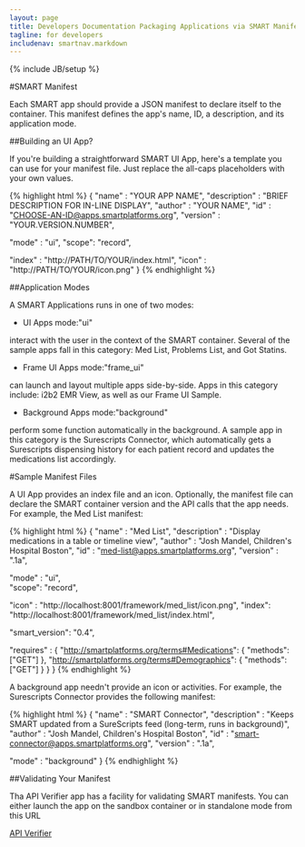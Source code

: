 ```yaml
---
layout: page
title: Developers Documentation Packaging Applications via SMART Manifest
tagline: for developers
includenav: smartnav.markdown
---
```

{% include JB/setup %}

<div id="toc"> </div>

#SMART Manifest

Each SMART app should provide a JSON manifest to declare itself to the container. This manifest defines the app's name, ID, a description, and its application mode. 

##Building an UI App?

If you're building a straightforward SMART UI App, here's a template you can use for your manifest file. Just replace the all-caps placeholders with your own values.

{% highlight html %}
{
  "name" : "YOUR APP NAME",
  "description" : "BRIEF DESCRIPTION FOR IN-LINE DISPLAY",
  "author" : "YOUR NAME",
  "id" : "CHOOSE-AN-ID@apps.smartplatforms.org",
  "version" : "YOUR.VERSION.NUMBER",

  "mode" : "ui",
  "scope": "record",

  "index" : "http://PATH/TO/YOUR/index.html",
  "icon" : "http://PATH/TO/YOUR/icon.png"
}
{% endhighlight  %}


##Application Modes

A SMART Applications runs in one of two modes:

* UI Apps mode:"ui" 

interact with the user in the context of the SMART container. Several of the sample apps fall in this category: Med List, Problems List, and Got Statins.

* Frame UI Apps mode:"frame_ui" 

can launch and layout multiple apps side-by-side. Apps in this category include: i2b2 EMR View, as well as our Frame UI Sample.

* Background Apps mode:"background" 

perform some function automatically in the background. A sample app in this category is the Surescripts Connector, which automatically gets a Surescripts dispensing history for each patient record and updates the medications list accordingly. 

#Sample Manifest Files

A UI App provides an index file and an icon. Optionally, the manifest file can declare the SMART container version and the API calls that the app needs. For example, the Med List manifest:

{% highlight html %}
{
  "name" : "Med List",
  "description" : "Display medications in a table or timeline view",
  "author" : "Josh Mandel, Children's Hospital Boston",
  "id" : "med-list@apps.smartplatforms.org",
  "version" : ".1a",

  "mode" : "ui",	
  "scope": "record",

  "icon" :  "http://localhost:8001/framework/med_list/icon.png",
  "index": "http://localhost:8001/framework/med_list/index.html",

  "smart_version": "0.4",

  "requires" : {
       "http://smartplatforms.org/terms#Medications": {
         "methods": ["GET"]
       },
       "http://smartplatforms.org/terms#Demographics": {
         "methods": ["GET"]
       }
  }
}
{% endhighlight  %}

A background app needn't provide an icon or activities. For example, the Surescripts Connector provides the following manifest:

{% highlight html %}
{
  "name" : "SMART Connector",
  "description" : "Keeps SMART updated from a SureScripts feed (long-term, runs in background)",
  "author" : "Josh Mandel, Children's Hospital Boston",
  "id" : "smart-connector@apps.smartplatforms.org",
  "version" : ".1a",

  "mode" : "background"
}
{% endhighlight  %}

##Validating Your Manifest

Tha API Verifier app has a facility for validating SMART manifests. You can either launch the app on the sandbox container or in standalone mode from this URL

[API Verifier](http://apiverifier.smartplatforms.org/smartapp/index.html)

